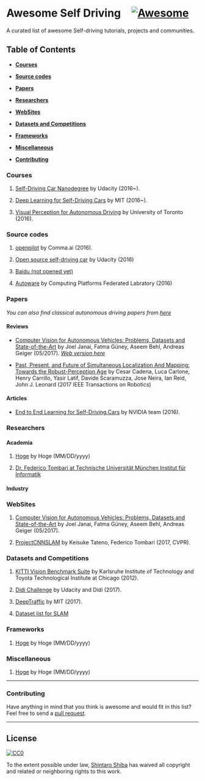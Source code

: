 # Awesome Self Driving　[![Awesome](https://cdn.rawgit.com/sindresorhus/awesome/d7305f38d29fed78fa85652e3a63e154dd8e8829/media/badge.svg)](https://github.com/sindresorhus/awesome)

A curated list of awesome Self-driving tutorials, projects and communities.

## Table of Contents

* **[Courses](#courses)**  

* **[Source codes](#source-codes)**  

* **[Papers](#papers)**  

* **[Researchers](#researchers)**  

* **[WebSites](#websites)**  

* **[Datasets and Competitions](#datasets-and-competitions)**  

* **[Frameworks](#frameworks)**  

* **[Miscellaneous](#miscellaneous)**  

* **[Contributing](#contributing)**  

 
### Courses

1.  [Self-Driving Car Nanodegree](https://www.udacity.com/course/self-driving-car-engineer-nanodegree--nd013) by Udacity (2016~).

2.  [Deep Learning for Self-Driving Cars](http://selfdrivingcars.mit.edu/) by MIT (2016~).

3.  [Visual Perception for Autonomous Driving](http://www.cs.toronto.edu/~urtasun/courses/CSC2541/CSC2541_Winter16.html) by University of Toronto (2016).

### Source codes

1.  [openpilot](https://github.com/commaai/openpilot) by Comma.ai (2016).

2.  [Open source self-driving car](https://github.com/udacity/self-driving-car/) by Udacity (2016)

3.  [Baidu (not opened yet)]()

4.  [Autoware](https://github.com/CPFL/Autoware) by Computing Platforms Federated Labratory (2016)


### Papers
*You can also find classical autonomous driving papers from [here](https://github.com/takeitallsource/awesome-autonomous-vehicles)*


#### Reviews

 - [Computer Vision for Autonomous Vehicles: Problems, Datasets and State-of-the-Art](https://arxiv.org/abs/1704.05519) by Joel Janai, Fatma Güney, Aseem Behl, Andreas Geiger (05/2017). *[Web version here](#websites)*

 - [Past, Present, and Future of Simultaneous Localization And Mapping: Towards the Robust-Perception Age](https://arxiv.org/abs/1606.05830) by Cesar Cadena, Luca Carlone, Henry Carrillo, Yasir Latif, Davide Scaramuzza, Jose Neira, Ian Reid, John J. Leonard (2017 IEEE Transactions on Robotics)

#### Articles

 - [End to End Learning for Self-Driving Cars](https://arxiv.org/pdf/1604.07316.pdf) by NVIDIA team (2016).

### Researchers

#### Academia

1.  [Hoge]() by Hoge  (MM/DD/yyyy)

2.  [Dr. Federico Tombari at Technische Universität München Institut für Informatik](http://campar.in.tum.de/Main/FedericoTombari)


#### Industry


### WebSites

1.  [Computer Vision for Autonomous Vehicles: Problems, Datasets and State-of-the-Art](http://www.cvlibs.net/projects/autonomous_vision_survey/) by Joel Janai, Fatma Güney, Aseem Behl, Andreas Geiger (05/2017).

2.  [ProjectCNNSLAM](http://campar.in.tum.de/Chair/ProjectCNNSLAM0) by Keisuke Tateno, Federico Tombari (2017, CVPR).


### Datasets and Competitions

1.  [KITTI Vision Benchmark Suite](http://www.cvlibs.net/datasets/kitti/) by Karlsruhe Institute of Technology and Toyota Technological Institute at Chicago (2012).

2.  [Didi Challenge](https://www.udacity.com/didi-challenge) by Udacity and Didi (2017).

3.  [DeepTraffic](http://selfdrivingcars.mit.edu/deeptraffic/) by MIT (2017).

4.  [Dataset list for SLAM](https://slam-future.github.io/)


### Frameworks

1.  [Hoge]() by Hoge  (MM/DD/yyyy)


### Miscellaneous

1.  [Hoge]() by Hoge  (MM/DD/yyyy)


-----
### Contributing
Have anything in mind that you think is awesome and would fit in this list? Feel free to send a [pull request](). 

-----
## License

[![CC0](http://i.creativecommons.org/p/zero/1.0/88x31.png)](http://creativecommons.org/publicdomain/zero/1.0/)

To the extent possible under law, [Shintaro Shiba](https://shibashintaro.com) has waived all copyright and related or neighboring rights to this work.
